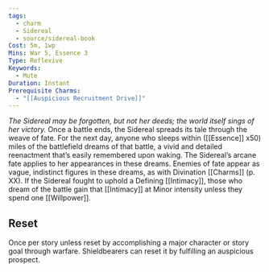 ```yaml
---
tags:
  - charm
  - Sidereal
  - source/sidereal-book
Cost: 5m, 1wp
Mins: War 5, Essence 3
Type: Reflexive
Keywords:
  - Mute
Duration: Instant
Prerequisite Charms:
  - "[[Auspicious Recruitment Drive]]"
---
```

*The Sidereal may be forgotten, but not her deeds; the world itself sings of her victory.*
Once a battle ends, the Sidereal spreads its tale through the weave of fate. For the next day, anyone who sleeps within ([[Essence]] x50) miles of the battlefield dreams of that battle, a vivid and detailed reenactment that’s easily remembered upon waking. The Sidereal’s arcane fate applies to her appearances in these dreams. Enemies of fate appear as vague, indistinct figures in these dreams, as with Divination [[Charms]] (p. XX). If the Sidereal fought to uphold a Defining [[Intimacy]], those who dream of the battle gain that [[Intimacy]] at Minor intensity unless they spend one [[Willpower]]. 
## Reset
Once per story unless reset by accomplishing a major character or story goal through warfare. Shieldbearers can reset it by fulfilling an auspicious prospect.